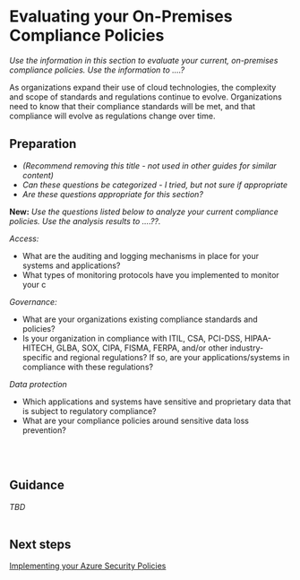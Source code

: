 # Evaluating your On-Premises Compliance Policies

*Use the information in this section to evaluate your current, on-premises compliance policies. Use the information to ....?*

As organizations expand their use of cloud technologies, the complexity and scope of standards and regulations continue to evolve. Organizations need to know that their compliance standards will be met, and that compliance will evolve as regulations change over time. 
<br />

## Preparation 
- *(Recommend removing this title - not used in other guides for similar content)*
- *Can these questions be categorized - I tried, but not sure if appropriate*
- *Are these questions appropriate for this section?*

**New:** *Use the questions listed below to analyze your current compliance policies. Use the analysis results to ....??.*

*Access:*
- What are the auditing and logging mechanisms in place for your systems and applications? 
- What types of monitoring protocols have you implemented to monitor your c 

*Governance:*
- What are your organizations existing compliance standards and policies? 
- Is your organization in compliance with ITIL, CSA, PCI-DSS, HIPAA-HITECH, GLBA, SOX, CIPA, FISMA, FERPA, and/or other industry-specific and regional regulations? If so, are your applications/systems in compliance with these regulations? 

*Data protection*
- Which applications and systems have sensitive and proprietary data that is subject to regulatory compliance? 
- What are your compliance policies around sensitive data loss prevention? 
<br />
<br />


## Guidance 
*TBD*
<br />
<br />

## Next steps
[Implementing your Azure Security Policies](https://github.com/nmcgregor/Azure-Security/blob/master/2.0-Implementing-your-Azure-Security-Policies.md)
